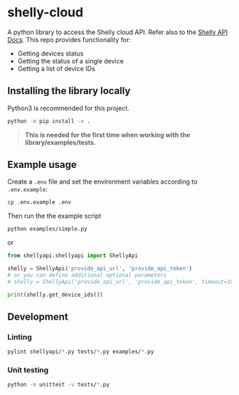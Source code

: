 # shelly-cloud

A python library to access the Shelly cloud API. Refer also to the [Shelly API Docs](https://shelly-api-docs.shelly.cloud/cloud-control-api/communication). This repo provides functionality for:

- Getting devices status
- Getting the status of a single device
- Getting a list of device IDs

## Installing the library locally

Python3 is recommended for this project.

```bash
python -m pip install -e .
```

> **This is needed for the first time when working with the library/examples/tests.**

## Example usage

Create a `.env` file and set the environment variables according to `.env.example`:

```bash
cp .env.example .env
```

Then run the the example script

```bash
python examples/simple.py
```

or

```python
from shellyapi.shellyapi import ShellyApi

shelly = ShellyApi('provide_api_url', 'provide_api_token')
# or you can define additional optional parameters
# shelly = ShellyApi('provide_api_url', 'provide_api_token', timeout=10)

print(shelly.get_device_ids())
```

## Development

### Linting

```bash
pylint shellyapi/*.py tests/*.py examples/*.py
```

### Unit testing

```bash
python -m unittest -v tests/*.py
```

